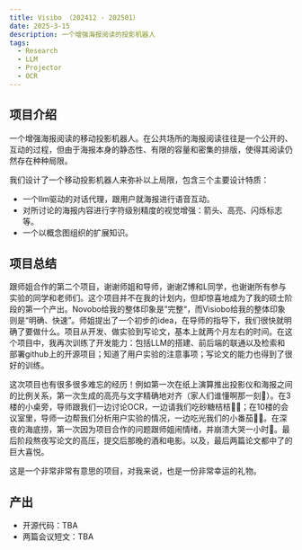 ```yaml
---
title: Visibo （202412 - 202501）
date: 2025-3-15
description: 一个增强海报阅读的投影机器人
tags:
  - Research
  - LLM
  - Projector
  - OCR
---
```


## 项目介绍
一个增强海报阅读的移动投影机器人。在公共场所的海报阅读往往是一个公开的、互动的过程，但由于海报本身的静态性、有限的容量和密集的排版，使得其阅读仍然存在种种局限。

我们设计了一个移动投影机器人来弥补以上局限，包含三个主要设计特质：
  - 一个llm驱动的对话代理，跟用户就海报进行语音互动。
  - 对所讨论的海报内容进行字符级别精度的视觉增强：箭头、高亮、闪烁标志等。
  - 一个以概念图组织的扩展知识。
  
## 项目总结
跟师姐合作的第二个项目，谢谢师姐和导师，谢谢Z博和L同学，也谢谢所有参与实验的同学和老师们。这个项目并不在我的计划内，但却惊喜地成为了我的硕士阶段的第一个产出。Novobo给我的整体印象是”完整“，而Visiobo给我的整体印象则是“明确、快速”。师姐提出了一个初步的idea，在导师的指导下，我们很快就明确了要做什么。项目从开发、做实验到写论文，基本上就两个月左右的时间。在这个项目中，我再次训练了开发能力：包括LLM的搭建、前后端的联通以及检索和部署github上的开源项目；知道了用户实验的注意事项；写论文的能力也得到了很好的训练。

这次项目也有很多很多难忘的经历！例如第一次在纸上演算推出投影仪和海报之间的比例关系，第一次生成的高亮与文字精确地对齐（家人们谁懂啊那一刻🥹）。在3楼的小桌旁，导师跟我们一边讨论OCR，一边请我们吃砂糖桔桔🍊😈；在10楼的会议室里，导师一边帮我们分析用户实验的情况，一边吃光我们的小番茄🍅👿。在深夜的海底捞，第一次因为项目合作的问题跟师姐闹情绪，并崩溃大哭一小时🥹。最后阶段熬夜写论文的高压，提交后那晚的酒和电影。以及，最后两篇论文都中了的巨大喜悦。

这是一个非常非常有意思的项目，对我来说，也是一份非常幸运的礼物。

## 产出
- 开源代码：TBA
- 两篇会议短文：TBA

